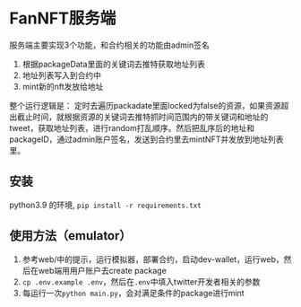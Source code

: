 # FanNFT服务端

服务端主要实现3个功能，和合约相关的功能由admin签名

1. 根据packageData里面的关键词去推特获取地址列表
2. 地址列表写入到合约中
3. mint新的nft发放给地址

整个运行逻辑是：
定时去遍历packadate里面locked为false的资源，如果资源超出截止时间，就根据资源的关键词去推特抓时间范围内的带关键词和地址的tweet，获取地址列表，进行random打乱顺序。然后把乱序后的地址和packageID，通过admin账户签名，发送到合约里去mintNFT并发放到地址列表里。

## 安装

python3.9 的环境, `pip install -r requirements.txt`

## 使用方法（emulator）

1. 参考web/中的提示，运行模拟器，部署合约，启动dev-wallet，运行web，然后在web端用用户账户去create package
2. `cp .env.example .env`，然后在`.env`中填入twitter开发者相关的参数
3. 每运行一次`python main.py`，会对满足条件的package进行mint
